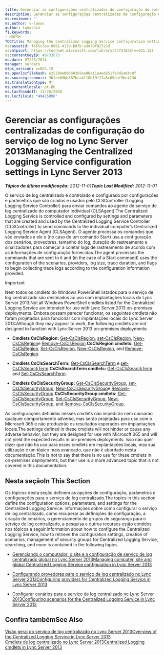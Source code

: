 ```yaml
---
title: Gerenciar as configurações centralizadas de configuração do serviço de log
description: Gerenciar as configurações centralizadas de configuração do serviço de log.
ms.reviewer: ''
ms.author: v-lanac
author: lanachin
f1.keywords:
- NOCSH
TOCTitle: Managing the Centralized Logging Service configuration settings
ms:assetid: f455c3aa-0061-413d-bdfb-a3e78f82723d
ms:mtpsurl: https://technet.microsoft.com/library/JJ721938(v=OCS.15)
ms:contentKeyID: 49733875
ms.date: 07/23/2014
manager: serdars
mtps_version: v=OCS.15
ms.openlocfilehash: e25294e096b8368aa06a11e4ad851fe5d1a84c0f
ms.sourcegitcommit: 36fee89bb887bea4f18b19f17a8c69daf5bc423d
ms.translationtype: MT
ms.contentlocale: pt-BR
ms.lasthandoff: 11/26/2020
ms.locfileid: "49425896"
---
```

# <a name="managing-the-centralized-logging-service-configuration-settings-in-lync-server-2013"></a><span data-ttu-id="68910-103">Gerenciar as configurações centralizadas de configuração do serviço de log no Lync Server 2013</span><span class="sxs-lookup"><span data-stu-id="68910-103">Managing the Centralized Logging Service configuration settings in Lync Server 2013</span></span>

<div data-xmlns="http://www.w3.org/1999/xhtml">

<div class="topic" data-xmlns="http://www.w3.org/1999/xhtml" data-msxsl="urn:schemas-microsoft-com:xslt" data-cs="https://msdn.microsoft.com/">

<div data-asp="https://msdn2.microsoft.com/asp">



</div>

<div id="mainSection">

<div id="mainBody"><span data-ttu-id="68910-104">

<span> </span></span><span class="sxs-lookup"><span data-stu-id="68910-104">

<span> </span></span></span>

<span data-ttu-id="68910-105">_**Tópico da última modificação:** 2012-11-01_</span><span class="sxs-lookup"><span data-stu-id="68910-105">_**Topic Last Modified:** 2012-11-01_</span></span>

<span data-ttu-id="68910-106">O serviço de log centralizado é controlado e configurado por configurações e parâmetros que são criados e usados pelo CLSController (Logging Logging Service Controller) para enviar comandos ao agente de serviço de log centralizado do computador individual (CLSAgent).</span><span class="sxs-lookup"><span data-stu-id="68910-106">The Centralized Logging Service is controlled and configured by settings and parameters that are created and used by the Centralized Logging Service Controller (CLSController) to send commands to the individual computer’s Centralized Logging Service Agent (CLSAgent).</span></span> <span data-ttu-id="68910-107">O agente processa os comandos que são enviados a ele e (no caso de um comando Start) usa a configuração dos cenários, provedores, tamanho do log, duração do rastreamento e sinalizadores para começar a coletar logs de rastreamento de acordo com as informações de configuração fornecidas.</span><span class="sxs-lookup"><span data-stu-id="68910-107">The agent processes the commands that are sent to it and (in the case of a Start command) uses the configuration of the scenarios, providers, log size, trace duration, and flags to begin collecting trace logs according to the configuration information provided.</span></span>

<div>


> [!IMPORTANT]
> <span data-ttu-id="68910-108">Nem todos os cmdlets do Windows PowerShell listados para o serviço de log centralizado são destinados ao uso com implantações locais do Lync Server 2013.</span><span class="sxs-lookup"><span data-stu-id="68910-108">Not all Windows PowerShell cmdlets listed for the Centralized Logging Service are intended for use with Lync Server 2013 on-premises deployments.</span></span> <span data-ttu-id="68910-109">Embora possam parecer funcionar, os seguintes cmdlets não foram projetados para funcionar com implantações locais do Lync Server 2013:</span><span class="sxs-lookup"><span data-stu-id="68910-109">Although they may appear to work, the following cmdlets are not designed to function with Lync Server 2013 on-premises deployments:</span></span> 
> <UL>
> <LI>
> <P><span data-ttu-id="68910-110"><STRONG>Cmdlets CsClsRegion:</STRONG> <A href="https://technet.microsoft.com/library/JJ204879(v=OCS.15)">Get-CsClsRegion</A>, <A href="https://technet.microsoft.com/library/JJ204746(v=OCS.15)">set-CsClsRegion</A>, <A href="https://technet.microsoft.com/library/JJ204658(v=OCS.15)">New-CsClsRegion</A>e <A href="https://technet.microsoft.com/library/JJ204971(v=OCS.15)">Remove-CsClsRegion</A>.</span><span class="sxs-lookup"><span data-stu-id="68910-110"><STRONG>CsClsRegion cmdlets:</STRONG> <A href="https://technet.microsoft.com/library/JJ204879(v=OCS.15)">Get-CsClsRegion</A>, <A href="https://technet.microsoft.com/library/JJ204746(v=OCS.15)">Set-CsClsRegion</A>, <A href="https://technet.microsoft.com/library/JJ204658(v=OCS.15)">New-CsClsRegion</A>, and <A href="https://technet.microsoft.com/library/JJ204971(v=OCS.15)">Remove-CsClsRegion</A>.</span></span></P>
> <LI>
> <P><span data-ttu-id="68910-111"><STRONG>Cmdlets CsClsSearchTerm:</STRONG> <A href="https://technet.microsoft.com/library/JJ205061(v=OCS.15)">Get-CsClsSearchTerm</A> e <A href="https://technet.microsoft.com/library/JJ204911(v=OCS.15)">set-CsClsSearchTerm</A>.</span><span class="sxs-lookup"><span data-stu-id="68910-111"><STRONG>CsClsSearchTerm cmdlets:</STRONG> <A href="https://technet.microsoft.com/library/JJ205061(v=OCS.15)">Get-CsClsSearchTerm</A> and <A href="https://technet.microsoft.com/library/JJ204911(v=OCS.15)">Set-CsClsSearchTerm</A>.</span></span></P>
> <LI>
> <P><span data-ttu-id="68910-112"><STRONG>Cmdlets CsClsSecurityGroup:</STRONG> <A href="https://technet.microsoft.com/library/JJ205285(v=OCS.15)">Get-CsClsSecurityGroup</A>, <A href="https://technet.microsoft.com/library/JJ204700(v=OCS.15)">set-CsClsSecurityGroup</A>, <A href="https://technet.microsoft.com/library/JJ205359(v=OCS.15)">New-CsClsSecurityGroup</A>e <A href="https://technet.microsoft.com/library/JJ204958(v=OCS.15)">Remove-CsClsSecurityGroup</A>.</span><span class="sxs-lookup"><span data-stu-id="68910-112"><STRONG>CsClsSecurityGroup cmdlets:</STRONG> <A href="https://technet.microsoft.com/library/JJ205285(v=OCS.15)">Get-CsClsSecurityGroup</A>, <A href="https://technet.microsoft.com/library/JJ204700(v=OCS.15)">Set-CsClsSecurityGroup</A>, <A href="https://technet.microsoft.com/library/JJ205359(v=OCS.15)">New-CsClsSecurityGroup</A>, and <A href="https://technet.microsoft.com/library/JJ204958(v=OCS.15)">Remove-CsClsSecurityGroup</A>.</span></span></P></LI></UL><span data-ttu-id="68910-113">As configurações definidas nesses cmdlets não impedirão nem causarão qualquer comportamento adverso, mas serão projetadas para uso com o Microsoft 365 e não produzirão os resultados esperados em implantações locais.</span><span class="sxs-lookup"><span data-stu-id="68910-113">The settings defined in these cmdlets will not hinder or cause any adverse behavior, but they are designed for use with Microsoft 365 and will not yield the expected results in on-premises deployments.</span></span> <span data-ttu-id="68910-114">Isso não quer dizer que não há uso para esses cmdlets em implantações locais, mas sua utilização é um tópico mais avançado, que não é abordado nesta documentação.</span><span class="sxs-lookup"><span data-stu-id="68910-114">This is not to say that there is no use for these cmdlets in on-premises deployments, but their use is a more advanced topic that is not covered in this documentation.</span></span>


</div>

<div>

## <a name="in-this-section"></a><span data-ttu-id="68910-115">Nesta seção</span><span class="sxs-lookup"><span data-stu-id="68910-115">In This Section</span></span>

<span data-ttu-id="68910-116">Os tópicos desta seção definem as opções de configuração, parâmetros e configurações para o serviço de log centralizado.</span><span class="sxs-lookup"><span data-stu-id="68910-116">The topics in this section define the configuration options, parameters, and settings for the Centralized Logging Service.</span></span> <span data-ttu-id="68910-117">Informações sobre como configurar o serviço de log centralizado, como recuperar as definições de configuração, a criação de cenários, o gerenciamento de grupos de segurança para o serviço de log centralizado, a pesquisa e outros recursos estão contidos nos tópicos a seguir.</span><span class="sxs-lookup"><span data-stu-id="68910-117">Information about how to configure the Centralized Logging Service, how to retrieve the configuration settings, creation of scenarios, management of security groups for Centralized Logging Service, searching, and more is contained in the following topics.</span></span>

  - [<span data-ttu-id="68910-118">Gerenciando o computador, o site e a configuração de serviço de log centralizado global no Lync Server 2013</span><span class="sxs-lookup"><span data-stu-id="68910-118">Managing computer, site and global Centralized Logging Service configuration in Lync Server 2013</span></span>](lync-server-2013-managing-computer-site-and-global-centralized-logging-service-configuration.md)

  - [<span data-ttu-id="68910-119">Configurando provedores para o serviço de log centralizado no Lync Server 2013</span><span class="sxs-lookup"><span data-stu-id="68910-119">Configuring providers for Centralized Logging Service in Lync Server 2013</span></span>](lync-server-2013-configuring-providers-for-centralized-logging-service.md)

  - [<span data-ttu-id="68910-120">Configurar cenários para o serviço de log centralizado no Lync Server 2013</span><span class="sxs-lookup"><span data-stu-id="68910-120">Configuring scenarios for the Centralized Logging Service in Lync Server 2013</span></span>](lync-server-2013-configuring-scenarios-for-the-centralized-logging-service.md)

</div>

<div>

## <a name="see-also"></a><span data-ttu-id="68910-121">Confira também</span><span class="sxs-lookup"><span data-stu-id="68910-121">See Also</span></span>


[<span data-ttu-id="68910-122">Visão geral do serviço de log centralizado no Lync Server 2013</span><span class="sxs-lookup"><span data-stu-id="68910-122">Overview of the Centralized Logging Service in Lync Server 2013</span></span>](lync-server-2013-overview-of-the-centralized-logging-service.md)  
[<span data-ttu-id="68910-123">Cmdlets de log centralizado no Lync Server 2013</span><span class="sxs-lookup"><span data-stu-id="68910-123">Centralized Logging cmdlets in Lync Server 2013</span></span>](lync-server-2013-centralized-logging-cmdlets.md)  
  

<span data-ttu-id="68910-124"></div>

</div>

<span> </span>

</div>

</div>

</span><span class="sxs-lookup"><span data-stu-id="68910-124"></div>

</div>

<span> </span>

</div>

</div>

</span></span></div>

